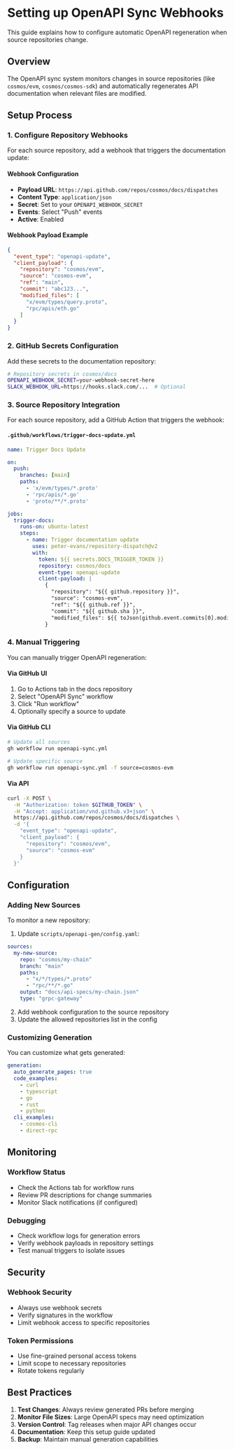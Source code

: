 # Setting up OpenAPI Sync Webhooks

This guide explains how to configure automatic OpenAPI regeneration when source repositories change.

## Overview

The OpenAPI sync system monitors changes in source repositories (like `cosmos/evm`, `cosmos/cosmos-sdk`) and automatically regenerates API documentation when relevant files are modified.

## Setup Process

### 1. Configure Repository Webhooks

For each source repository, add a webhook that triggers the documentation update:

#### Webhook Configuration
- **Payload URL**: `https://api.github.com/repos/cosmos/docs/dispatches`
- **Content Type**: `application/json`
- **Secret**: Set to your `OPENAPI_WEBHOOK_SECRET`
- **Events**: Select "Push" events
- **Active**:  Enabled

#### Webhook Payload Example
```json
{
  "event_type": "openapi-update",
  "client_payload": {
    "repository": "cosmos/evm",
    "source": "cosmos-evm",
    "ref": "main",
    "commit": "abc123...",
    "modified_files": [
      "x/evm/types/query.proto",
      "rpc/apis/eth.go"
    ]
  }
}
```

### 2. GitHub Secrets Configuration

Add these secrets to the documentation repository:

```bash
# Repository secrets in cosmos/docs
OPENAPI_WEBHOOK_SECRET=your-webhook-secret-here
SLACK_WEBHOOK_URL=https://hooks.slack.com/...  # Optional
```

### 3. Source Repository Integration

For each source repository, add a GitHub Action that triggers the webhook:

#### `.github/workflows/trigger-docs-update.yml`
```yaml
name: Trigger Docs Update

on:
  push:
    branches: [main]
    paths:
      - 'x/evm/types/*.proto'
      - 'rpc/apis/*.go'
      - 'proto/**/*.proto'

jobs:
  trigger-docs:
    runs-on: ubuntu-latest
    steps:
      - name: Trigger documentation update
        uses: peter-evans/repository-dispatch@v2
        with:
          token: ${{ secrets.DOCS_TRIGGER_TOKEN }}
          repository: cosmos/docs
          event-type: openapi-update
          client-payload: |
            {
              "repository": "${{ github.repository }}",
              "source": "cosmos-evm",
              "ref": "${{ github.ref }}",
              "commit": "${{ github.sha }}",
              "modified_files": ${{ toJson(github.event.commits[0].modified) }}
            }
```

### 4. Manual Triggering

You can manually trigger OpenAPI regeneration:

#### Via GitHub UI
1. Go to Actions tab in the docs repository
2. Select "OpenAPI Sync" workflow
3. Click "Run workflow"
4. Optionally specify a source to update

#### Via GitHub CLI
```bash
# Update all sources
gh workflow run openapi-sync.yml

# Update specific source
gh workflow run openapi-sync.yml -f source=cosmos-evm
```

#### Via API
```bash
curl -X POST \
  -H "Authorization: token $GITHUB_TOKEN" \
  -H "Accept: application/vnd.github.v3+json" \
  https://api.github.com/repos/cosmos/docs/dispatches \
  -d '{
    "event_type": "openapi-update",
    "client_payload": {
      "repository": "cosmos/evm",
      "source": "cosmos-evm"
    }
  }'
```

## Configuration

### Adding New Sources

To monitor a new repository:

1. Update `scripts/openapi-gen/config.yaml`:
```yaml
sources:
  my-new-source:
    repo: "cosmos/my-chain"
    branch: "main"
    paths:
      - "x/*/types/*.proto"
      - "rpc/**/*.go"
    output: "docs/api-specs/my-chain.json"
    type: "grpc-gateway"
```

2. Add webhook configuration to the source repository
3. Update the allowed repositories list in the config

### Customizing Generation

You can customize what gets generated:

```yaml
generation:
  auto_generate_pages: true
  code_examples:
    - curl
    - typescript
    - go
    - rust
    - python
  cli_examples:
    - cosmos-cli
    - direct-rpc
```

## Monitoring

### Workflow Status
- Check the Actions tab for workflow runs
- Review PR descriptions for change summaries
- Monitor Slack notifications (if configured)

### Debugging
- Check workflow logs for generation errors
- Verify webhook payloads in repository settings
- Test manual triggers to isolate issues

## Security

### Webhook Security
- Always use webhook secrets
- Verify signatures in the workflow
- Limit webhook access to specific repositories

### Token Permissions
- Use fine-grained personal access tokens
- Limit scope to necessary repositories
- Rotate tokens regularly

## Best Practices

1. **Test Changes**: Always review generated PRs before merging
2. **Monitor File Sizes**: Large OpenAPI specs may need optimization
3. **Version Control**: Tag releases when major API changes occur
4. **Documentation**: Keep this setup guide updated
5. **Backup**: Maintain manual generation capabilities